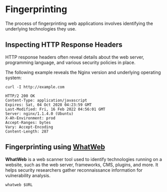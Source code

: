 # Fingerprinting

The process of fingerprinting web applications involves identifying the underlying technologies they use.

## Inspecting HTTP Response Headers

HTTP response headers often reveal details about the web server, programming language, and various security policies in place.

The following example reveals the Nginx version and underlying operating system:

```
curl -I http://example.com

HTTP/2 200 OK
Content-Type: application/javascript
Expires: Sat, 04 Oct 2028 04:23:59 GMT
Last-Modified: Fri, 16 Feb 2022 04:56:01 GMT
Server: nginx/1.1.4.0 (Ubuntu)
X-Ah-Environment: prod
Accept-Ranges: bytes
Vary: Accept-Encoding
Content-Length: 287
```

## Fingerprinting using [WhatWeb](https://github.com/urbanadventurer/WhatWeb)

**WhatWeb** is a web scanner tool used to identify technologies running on a website, such as the web server, frameworks, CMS, plugins, and more. It helps security researchers gather reconnaissance information for vulnerability analysis.

```
whatweb $URL
```





